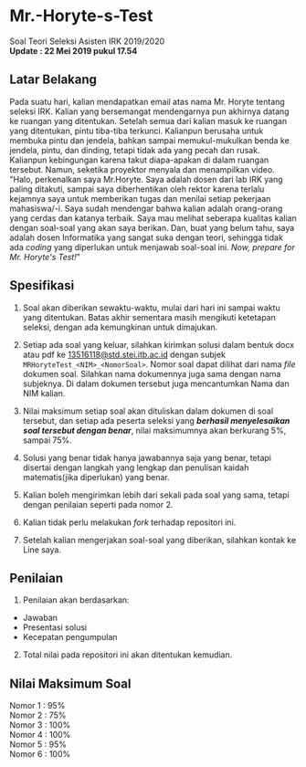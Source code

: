 # Mr.-Horyte-s-Test
Soal Teori Seleksi Asisten IRK 2019/2020  
**Update : 22 Mei 2019 pukul 17.54**

## Latar Belakang
Pada suatu hari, kalian mendapatkan email atas nama Mr. Horyte tentang seleksi IRK. Kalian yang bersemangat mendengarnya pun akhirnya datang ke ruangan yang ditentukan. Setelah semua dari kalian masuk ke ruangan yang ditentukan, pintu tiba-tiba terkunci. Kalianpun berusaha untuk membuka pintu dan jendela, bahkan sampai memukul-mukulkan benda ke jendela, pintu, dan dinding, tetapi tidak ada yang pecah dan rusak. Kalianpun kebingungan karena takut diapa-apakan di dalam ruangan tersebut. Namun, seketika proyektor menyala dan menampilkan video. "Halo, perkenalkan saya Mr.Horyte. Saya adalah dosen dari lab IRK yang paling ditakuti, sampai saya diberhentikan oleh rektor karena terlalu kejamnya saya untuk memberikan tugas dan menilai setiap pekerjaan mahasiswa/-i. Saya sudah mendengar bahwa kalian adalah orang-orang yang cerdas dan katanya terbaik. Saya mau melihat seberapa kualitas kalian dengan soal-soal yang akan saya berikan. Dan, buat yang belum tahu, saya adalah dosen Informatika yang sangat suka dengan teori, sehingga tidak ada *coding* yang diperlukan untuk menjawab soal-soal ini. *Now, prepare for Mr. Horyte's Test!*"

## Spesifikasi
1. Soal akan diberikan sewaktu-waktu, mulai dari hari ini sampai waktu yang ditentukan. Batas akhir sementara masih mengikuti ketetapan seleksi, dengan ada kemungkinan untuk dimajukan.
  
2. Setiap ada soal yang keluar, silahkan kirimkan solusi dalam bentuk docx atau pdf ke 13516118@std.stei.itb.ac.id dengan subjek ```MRHoryteTest_<NIM>_<NomorSoal>```. Nomor soal dapat dilihat dari nama *file* dokumen soal. Silahkan nama dokumennya juga sama dengan nama subjeknya. Di dalam dokumen tersebut juga mencantumkan Nama dan NIM kalian.
  
3. Nilai maksimum setiap soal akan dituliskan dalam dokumen di soal tersebut, dan setiap ada peserta seleksi yang **_berhasil menyelesaikan soal tersebut dengan benar_**, nilai maksimumnya akan berkurang 5%, sampai 75%.
  
4. Solusi yang benar tidak hanya jawabannya saja yang benar, tetapi disertai dengan langkah yang lengkap dan penulisan kaidah matematis(jika diperlukan) yang benar.

5. Kalian boleh mengirimkan lebih dari sekali pada soal yang sama, tetapi dengan penilaian seperti pada nomor 2. 

6. Kalian tidak perlu melakukan *fork* terhadap repositori ini.  

7. Setelah kalian mengerjakan soal-soal yang diberikan, silahkan kontak ke Line saya. 

## Penilaian
1. Penilaian akan berdasarkan:
- Jawaban
- Presentasi solusi
- Kecepatan pengumpulan
  
2. Total nilai pada repositori ini akan ditentukan kemudian.

## Nilai Maksimum Soal
Nomor 1 : 95%  
Nomor 2 : 75%  
Nomor 3 : 100%  
Nomor 4 : 100%  
Nomor 5 : 95%  
Nomor 6 : 100%

